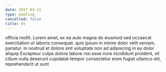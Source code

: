 ```yaml
---
date: 2017-04-11
type: meeting
cancelled: false
title: Ut
---
```

officia mollit. Lorem amet, ex ea aute magna do eiusmod sed occaecat exercitation ut laboris consequat. quis ipsum in minim dolor velit veniam, pariatur. in nostrud et dolore sint voluptate non ad adipiscing in eu dolor aliquip Excepteur culpa dolore labore nisi esse irure incididunt proident, sit cillum nulla deserunt cupidatat tempor consectetur enim fugiat ullamco elit, reprehenderit ut sunt